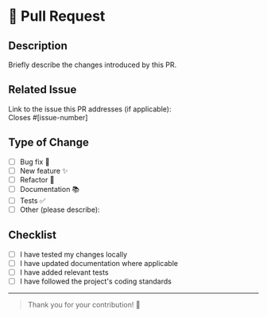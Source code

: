 # 🚀 Pull Request

## Description
Briefly describe the changes introduced by this PR.

## Related Issue
Link to the issue this PR addresses (if applicable):  
Closes #[issue-number]

## Type of Change
- [ ] Bug fix 🐛
- [ ] New feature ✨
- [ ] Refactor 🔨
- [ ] Documentation 📚
- [ ] Tests ✅
- [ ] Other (please describe):

## Checklist
- [ ] I have tested my changes locally
- [ ] I have updated documentation where applicable
- [ ] I have added relevant tests
- [ ] I have followed the project's coding standards

---

> Thank you for your contribution! 🙌
